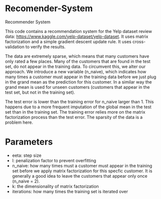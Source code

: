 # Recomender-System
Recommender System

This code contains a recommendation system for the Yelp dataset review data: https://www.kaggle.com/yelp-dataset/yelp-dataset. It uses matrix factorization and a simple gradient descent update rule. It uses cross-validation to verify the results. 

The data are extremely sparse, which means that many customers have only rated a few places. Many of the customers that are found in the test set, do not appear in the training data. To circumvent this, we alter our approach. We introduce a new variable (n_naive), which indicates how many times a customer must appear in the training data before we just plug in the grand mean as the prediction for this customer. In a similar way the grand mean is used for unseen customers (customers that appear in the test set, but not in the training set). 

The test error is lower than the training error for n_naive larger than 1. This happens due to a more frequent imputation of the global mean in the test set than in the training set. The training error relies more on the matrix factorization process than the test error. The sparsity of the data is a problem here. 

# Parameters
- eeta: step size
- l: penalization factor to prevent overfitting
- n_naive: how many times must a customer must appear in the training set before we apply matrix factorization for this specfic customer.    It is generally a good idea to leave the customers that appear only once (n_naive = 2). 
- k: the dimensionality of matrix factorization
- iterations: how many times the training set is iterated over 


